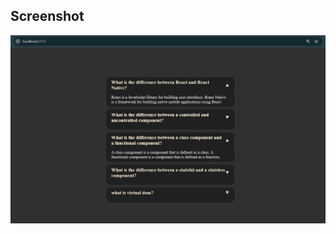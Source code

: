 ## Screenshot

![imageAlt](https://github.com/Shinu07/Reactprojects/blob/80f4820edadba207c60463974b9025f01a2c7d1f/accordian/Screenshot%202024.png)

